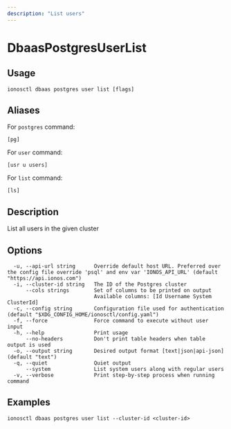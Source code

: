 ```yaml
---
description: "List users"
---
```


# DbaasPostgresUserList

## Usage

```text
ionosctl dbaas postgres user list [flags]
```

## Aliases

For `postgres` command:

```text
[pg]
```

For `user` command:

```text
[usr u users]
```

For `list` command:

```text
[ls]
```

## Description

List all users in the given cluster

## Options

```text
  -u, --api-url string      Override default host URL. Preferred over the config file override 'psql' and env var 'IONOS_API_URL' (default "https://api.ionos.com")
  -i, --cluster-id string   The ID of the Postgres cluster
      --cols strings        Set of columns to be printed on output 
                            Available columns: [Id Username System ClusterId]
  -c, --config string       Configuration file used for authentication (default "$XDG_CONFIG_HOME/ionosctl/config.yaml")
  -f, --force               Force command to execute without user input
  -h, --help                Print usage
      --no-headers          Don't print table headers when table output is used
  -o, --output string       Desired output format [text|json|api-json] (default "text")
  -q, --quiet               Quiet output
      --system              List system users along with regular users
  -v, --verbose             Print step-by-step process when running command
```

## Examples

```text
ionosctl dbaas postgres user list --cluster-id <cluster-id>
```

